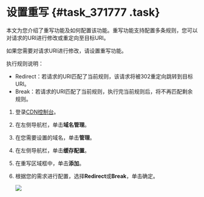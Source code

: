 # 设置重写 {#task_371777 .task}

本文为您介绍了重写功能及如何配置该功能。重写功能支持配置多条规则，您可以对请求的URI进行修改或重定向至目标URI。

如果您需要对请求URI进行修改，请设置重写功能。

执行规则说明：

-   Redirect：若请求的URI匹配了当前规则，该请求将被302重定向跳转到目标URI。
-   Break：若请求的URI匹配了当前规则，执行完当前规则后，将不再匹配剩余规则。

1.  登录[CDN控制台](https://cdnnext.console.aliyun.com/overview)。
2.  在左侧导航栏，单击**域名管理**。
3.  在您需要设置的域名，单击**管理**。
4.  在左侧导航栏，单击**缓存配置**。
5.  在重写区域框中，单击**添加**。
6.  根据您的需求进行配置，选择**Redirect**或**Break**，单击确定。 

    ![](http://static-aliyun-doc.oss-cn-hangzhou.aliyuncs.com/assets/img/301874/155911023848038_zh-CN.png)


